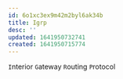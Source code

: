 ```yaml
---
id: 6o1xc3ex9m42m2byl6ak34b
title: Igrp
desc: ''
updated: 1641950732741
created: 1641950715774
---
```



`I`nterior `G`ateway `R`outing `P`rotocol
